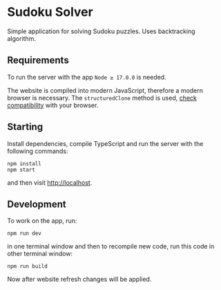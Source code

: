 # Sudoku Solver

Simple application for solving Sudoku puzzles. Uses backtracking algorithm.

## Requirements

To run the server with the app `Node ≥ 17.0.0` is needed.

The website is compiled into modern JavaScript, therefore a modern browser is necessary. The `structuredClone` method is used, [check compatibility](https://developer.mozilla.org/en-US/docs/Web/API/structuredClone#browser_compatibility) with your browser.

## Starting

Install dependencies, compile TypeScript and run the server with the following commands:

```
npm install
npm start
```

and then visit [http://localhost](http://localhost:80).

## Development

To work on the app, run:

```
npm run dev
```

in one terminal window and then to recompile new code, run this code in other terminal window:

```
npm run build
```

Now after website refresh changes will be applied.

